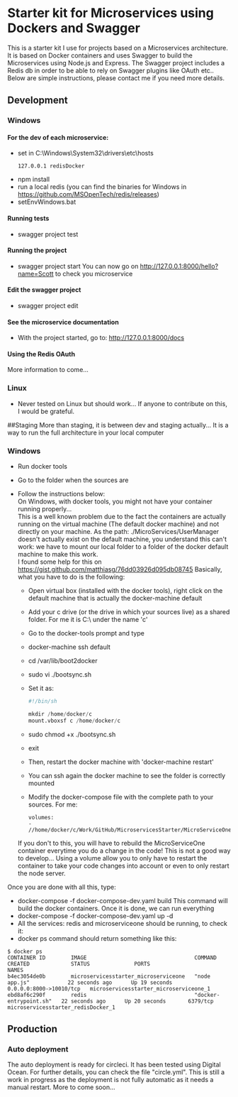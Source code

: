 # Starter kit for Microservices using Dockers and Swagger

This is a starter kit I use for projects based on a Microservices architecture.
It is based on Docker containers and uses Swagger to build the Microservices using Node.js and Express.
The Swagger project includes a Redis db in order to be able to rely on Swagger plugins like OAuth etc..
Below are simple instructions, please contact me if you need more details.

## Development
### Windows
#### For the dev of each microservice:
- set in C:\Windows\System32\drivers\etc\hosts
  ```
  127.0.0.1 redisDocker
  ```
- npm install
- run a local redis (you can find the binaries for Windows in https://github.com/MSOpenTech/redis/releases)
- setEnvWindows.bat

#### Running tests
- swagger project test

#### Running the project
- swagger project start
You can now go on http://127.0.0.1:8000/hello?name=Scott to check you microservice

#### Edit the swagger project
- swagger project edit

#### See the microservice documentation
- With the project started, go to: http://127.0.0.1:8000/docs

#### Using the Redis OAuth
More information to come...

### Linux
- Never tested on Linux but should work... If anyone to contribute on this, I would be grateful.

##Staging
More than staging, it is between dev and staging actually... It is a way to run the full architecture in your local computer
### Windows
- Run docker tools
- Go to the folder when the sources are
- Follow the instructions below:   
On Windows, with docker tools, you might not have your container running properly...  
This is a well known problem due to the fact the containers are actually running on the virtual machine (The default docker machine) and not directly on your machine. As the path: ./MicroServices/UserManager doesn't actually exist on the default machine, you understand this can't work: we have to mount our local folder to a folder of the docker default machine to make this work.  
I found some help for this on https://gist.github.com/matthiasg/76dd03926d095db08745
Basically, what you have to do is the following:
  - Open virtual box (installed with the docker tools), right click on the default machine that is actually the docker-machine default
  - Add your c drive (or the drive in which your sources live) as a shared folder. For me it is C:\ under the name 'c'
  - Go to the docker-tools prompt and type
  - docker-machine ssh default
  - cd /var/lib/boot2docker
  - sudo vi ./bootsync.sh
  - Set it as:  

    ```python
    #!/bin/sh

    mkdir /home/docker/c
    mount.vboxsf c /home/docker/c   
    ```   

  - sudo chmod +x ./bootsync.sh
  - exit
  - Then, restart the docker machine with 'docker-machine restart'
  - You can ssh again the docker machine to see the folder is correctly mounted
  - Modify the docker-compose file with the complete path to your sources.
  For me:

    ```
    volumes:
    - //home/docker/c/Work/GitHub/MicroservicesStarter/MicroServiceOne:/usr/src/app
    ```

  If you don't to this, you will have to rebuild the MicroServiceOne container everytime you do a change in the code! This is not a good way to develop... Using a volume allow you to only have to restart the container to take your code changes into account or even to only restart the node server.  

Once you are done with all this, type:
- docker-compose -f docker-compose-dev.yaml build
This command will build the docker containers. Once it is done, we can run everything
- docker-compose -f docker-compose-dev.yaml up -d
- All the services: redis and microserviceone should be running, to check it:
- docker ps command should return something like this:

```
$ docker ps
CONTAINER ID        IMAGE                                  COMMAND                  CREATED             STATUS              PORTS                     NAMES
b4ec3054de0b        microservicesstarter_microserviceone   "node app.js"            22 seconds ago      Up 19 seconds       0.0.0.0:8000->10010/tcp   microservicesstarter_microserviceone_1
ebd8af6c290f        redis                                  "docker-entrypoint.sh"   22 seconds ago      Up 20 seconds       6379/tcp                  microservicesstarter_redisDocker_1
```

## Production
### Auto deployment
The auto deployment is ready for circleci. It has been tested using Digital Ocean.
For further details, you can check the file "circle.yml".
This is still a work in progress as the deployment is not fully automatic as it needs a manual restart.
More to come soon...
